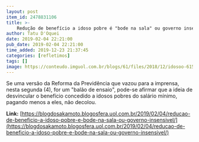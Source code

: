```yaml
---
layout: post
item_id: 2478831106
title: >-
    Redução de benefício a idoso pobre é "bode na sala" ou governo insensível
author: Tatu D'Oquei
date: 2019-02-04 22:21:00
pub_date: 2019-02-04 22:21:00
time_added: 2019-12-23 21:37:45
categories: [refletimos]
tags: []
image: https://conteudo.imguol.com.br/blogs/61/files/2018/12/idosoo-615x300.jpeg
---
```


Se uma versão da Reforma da Previdência que vazou para a imprensa, nesta segunda (4), for um "balão de ensaio", pode-se afirmar que a ideia de desvincular o benefício concedido a idosos pobres do salário mínimo, pagando menos a eles, não decolou.

**Link:** [https://blogdosakamoto.blogosfera.uol.com.br/2019/02/04/reducao-de-beneficio-a-idoso-pobre-e-bode-na-sala-ou-governo-insensivel/](https://blogdosakamoto.blogosfera.uol.com.br/2019/02/04/reducao-de-beneficio-a-idoso-pobre-e-bode-na-sala-ou-governo-insensivel/)

